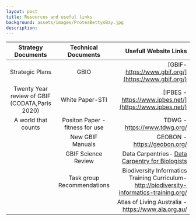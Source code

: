 ```yaml
---
layout: post
title: Resources and useful links
background: assets/images/ProteaBettysBay.jpg
description: 
---
```


| Strategy Documents| Technical Documents|Usefull Website Links|
| :----------------: | :------: | ------------------------: |
| Strategic Plans|GBIO|[GBIF-https://www.gbif.org/](https://www.gbif.org/)|
|Twenty Year review of GBIF (CODATA,Paris 2020)|White Paper-STI|[IPBES - https://www.ipbes.net/](https://www.ipbes.net/)|
|A world that counts|Positon Paper - fitness for use|TDWG - https://www.tdwg.org/|
||New GBIF Manuals |GEOBON - https://geobon.org/|                                                      
||GBIF Science Review|Data Carpentries- <ins>Data Carpentry for Biologists</ins>|||
||Task group Recommendations|Biodiversity Informatics Training Curriculum-<ins>http://biodiversity-informatics-training.org/</ins>|                                                  |||iNaturalist - https://www.inaturalist.org/| 
|||Atlas of Living Australia - https://www.ala.org.au/|


                                                                                                   

